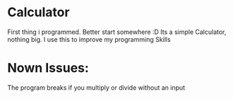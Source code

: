 # Calculator
First thing i programmed. Better start somewhere :D
Its a simple Calculator, nothing big. I use this to improve my programming Skills

# Nown Issues:
The program breaks if you multiply or divide without an input
